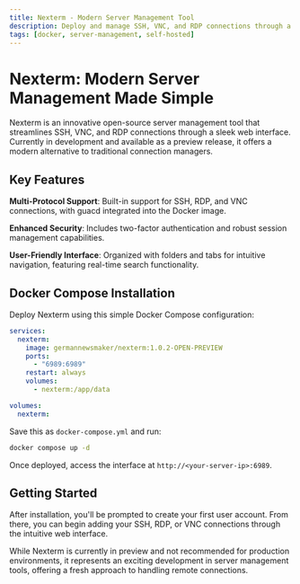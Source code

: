 ```yaml
---
title: Nexterm - Modern Server Management Tool
description: Deploy and manage SSH, VNC, and RDP connections through a sleek web interface using Docker.
tags: [docker, server-management, self-hosted]
---
```


# Nexterm: Modern Server Management Made Simple

Nexterm is an innovative open-source server management tool that streamlines SSH, VNC, and RDP connections through a sleek web interface. Currently in development and available as a preview release, it offers a modern alternative to traditional connection managers.

## Key Features

**Multi-Protocol Support**: Built-in support for SSH, RDP, and VNC connections, with guacd integrated into the Docker image.

**Enhanced Security**: Includes two-factor authentication and robust session management capabilities.

**User-Friendly Interface**: Organized with folders and tabs for intuitive navigation, featuring real-time search functionality.

## Docker Compose Installation

Deploy Nexterm using this simple Docker Compose configuration:

```yaml
services:
  nexterm:
    image: germannewsmaker/nexterm:1.0.2-OPEN-PREVIEW
    ports:
      - "6989:6989"
    restart: always
    volumes:
      - nexterm:/app/data

volumes:
  nexterm:
```

Save this as `docker-compose.yml` and run:

```bash
docker compose up -d
```

Once deployed, access the interface at `http://<your-server-ip>:6989`.

## Getting Started

After installation, you'll be prompted to create your first user account. From there, you can begin adding your SSH, RDP, or VNC connections through the intuitive web interface.

While Nexterm is currently in preview and not recommended for production environments, it represents an exciting development in server management tools, offering a fresh approach to handling remote connections.
